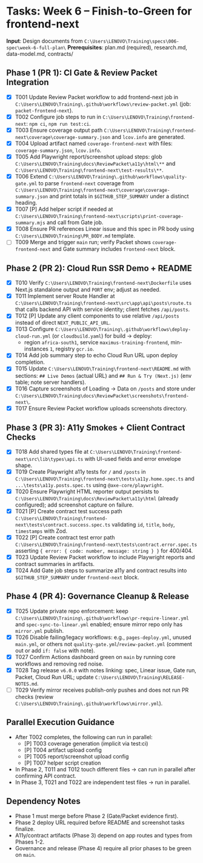 # Tasks: Week 6 – Finish-to-Green for frontend-next

**Input**: Design documents from `C:\Users\LENOVO\Training\specs\006-spec\week-6-full-plan\`
**Prerequisites**: plan.md (required), research.md, data-model.md, contracts/

## Phase 1 (PR 1): CI Gate & Review Packet Integration

- [X] T001 Update Review Packet workflow to add frontend-next job in `C:\Users\LENOVO\Training\.github\workflows\review-packet.yml` (job: `packet-frontend-next`).
- [X] T002 Configure job steps to run in `C:\Users\LENOVO\Training\frontend-next`: `npm ci`, `npm run test:ci`.
- [X] T003 Ensure coverage output path `C:\Users\LENOVO\Training\frontend-next\coverage\coverage-summary.json` and `lcov.info` are generated.
- [X] T004 Upload artifact named `coverage-frontend-next` with files: `coverage-summary.json`, `lcov.info`.
- [X] T005 Add Playwright report/screenshot upload steps: glob `C:\Users\LENOVO\Training\docs\ReviewPacket\a11y\html\**` and `C:\Users\LENOVO\Training\frontend-next\test-results\**`.
- [X] T006 Extend `C:\Users\LENOVO\Training\.github\workflows\quality-gate.yml` to parse `frontend-next` coverage from `C:\Users\LENOVO\Training\frontend-next\coverage\coverage-summary.json` and print totals in `$GITHUB_STEP_SUMMARY` under a distinct heading.
- [X] T007 [P] Add helper script if needed at `C:\Users\LENOVO\Training\frontend-next\scripts\print-coverage-summary.mjs` and call from Gate job.
- [X] T008 Ensure PR references Linear issue and this spec in PR body using `C:\Users\LENOVO\Training\PR_BODY.md` template.
- [ ] T009 Merge and trigger `main` run; verify Packet shows `coverage-frontend-next` and Gate summary includes `frontend-next` block.

## Phase 2 (PR 2): Cloud Run SSR Demo + README

 - [X] T010 Verify `C:\Users\LENOVO\Training\frontend-next\Dockerfile` uses Next.js standalone output and `PORT` env; adjust as needed.
- [X] T011 Implement server Route Handler at `C:\Users\LENOVO\Training\frontend-next\src\app\api\posts\route.ts` that calls backend API with service identity; client fetches `/api/posts`.
- [X] T012 [P] Update any client components to use relative `/api/posts` instead of direct `NEXT_PUBLIC_API_URL`.
- [X] T013 Configure `C:\Users\LENOVO\Training\.github\workflows\deploy-cloud-run.yml` (or `cloudbuild.yaml`) for build → deploy:
  - region `africa-south1`, service `maximus-training-frontend`, min-instances `1`, registry `gcr.io`.
- [X] T014 Add job summary step to echo Cloud Run URL upon deploy completion.
- [X] T015 Update `C:\Users\LENOVO\Training\frontend-next\README.md` with sections: `## Live Demos` (actual URL) and `## Run & Try (Next.js)` (env table; note server handlers).
- [X] T016 Capture screenshots of Loading → Data on `/posts` and store under `C:\Users\LENOVO\Training\docs\ReviewPacket\screenshots\frontend-next\`.
- [X] T017 Ensure Review Packet workflow uploads screenshots directory.

## Phase 3 (PR 3): A11y Smokes + Client Contract Checks

- [X] T018 Add shared types file at `C:\Users\LENOVO\Training\frontend-next\src\lib\types\api.ts` with UI-used fields and error envelope shape.
 - [X] T019 Create Playwright a11y tests for `/` and `/posts` in `C:\Users\LENOVO\Training\frontend-next\tests\a11y.home.spec.ts` and `...\tests\a11y.posts.spec.ts` using `@axe-core/playwright`.
- [X] T020 Ensure Playwright HTML reporter output persists to `C:\Users\LENOVO\Training\docs\ReviewPacket\a11y\html` (already configured); add screenshot capture on failure.
- [X] T021 [P] Create contract test success path `C:\Users\LENOVO\Training\frontend-next\tests\contract.success.spec.ts` validating `id`, `title`, `body`, `timestamps` with Zod.
- [X] T022 [P] Create contract test error path `C:\Users\LENOVO\Training\frontend-next\tests\contract.error.spec.ts` asserting `{ error: { code: number, message: string } }` for 400/404.
- [X] T023 Update Review Packet workflow to include Playwright reports and contract summaries in artifacts.
- [X] T024 Add Gate job steps to summarize a11y and contract results into `$GITHUB_STEP_SUMMARY` under `frontend-next` block.

## Phase 4 (PR 4): Governance Cleanup & Release

 - [X] T025 Update private repo enforcement: keep `C:\Users\LENOVO\Training\.github\workflows\pr-require-linear.yml` and `spec-sync-to-linear.yml` enabled; ensure mirror repo only has `mirror.yml` publish.
 - [X] T026 Disable failing/legacy workflows: e.g., `pages-deploy.yml`, unused `main.yml`, or others not `quality-gate.yml`/`review-packet.yml` (comment out or add `if: false` with note).
 - [X] T027 Confirm Actions dashboard green on `main` by running core workflows and removing red noise.
 - [X] T028 Tag release `v6.0.0` with notes linking: spec, Linear issue, Gate run, Packet, Cloud Run URL; update `C:\Users\LENOVO\Training\RELEASE-NOTES.md`.
- [ ] T029 Verify mirror receives publish-only pushes and does not run PR checks (review `C:\Users\LENOVO\Training\.github\workflows\mirror.yml`).

## Parallel Execution Guidance

- After T002 completes, the following can run in parallel:
  - [P] T003 coverage generation (implicit via test:ci)
  - [P] T004 artifact upload config
  - [P] T005 report/screenshot upload config
  - [P] T007 helper script creation
- In Phase 2, T011 and T012 touch different files → can run in parallel after confirming API contract.
- In Phase 3, T021 and T022 are independent test files → run in parallel.

## Dependency Notes

- Phase 1 must merge before Phase 2 (Gate/Packet evidence first). 
- Phase 2 deploy URL required before README and screenshot tasks finalize.
- A11y/contract artifacts (Phase 3) depend on app routes and types from Phases 1-2.
- Governance and release (Phase 4) require all prior phases to be green on `main`.


